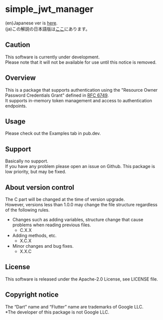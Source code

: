 # simple_jwt_manager

(en)Japanese ver is [here](https://github.com/MasahideMori-SimpleAppli/simple_jwt_manager/blob/main/README_JA.md).  
(ja)この解説の日本語版は[ここ](https://github.com/MasahideMori-SimpleAppli/simple_jwt_manager/blob/main/README_JA.md)にあります。

## Caution
This software is currently under development.  
Please note that it will not be available for use until this notice is removed.  

## Overview
This is a package that supports authentication using the "Resource Owner Password Credentials Grant" defined in [RFC 6749](https://datatracker.ietf.org/doc/html/rfc6749#section-4.3).  
It supports in-memory token management and access to authentication endpoints.  

## Usage
Please check out the Examples tab in pub.dev.

## Support
Basically no support.  
If you have any problem please open an issue on Github.
This package is low priority, but may be fixed.

## About version control
The C part will be changed at the time of version upgrade.  
However, versions less than 1.0.0 may change the file structure regardless of the following rules.  
- Changes such as adding variables, structure change that cause problems when reading previous files.
    - C.X.X
- Adding methods, etc.
    - X.C.X
- Minor changes and bug fixes.
    - X.X.C

## License
This software is released under the Apache-2.0 License, see LICENSE file.

## Copyright notice
The “Dart” name and “Flutter” name are trademarks of Google LLC.  
*The developer of this package is not Google LLC.